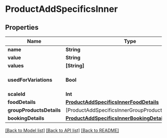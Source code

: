 # ProductAddSpecificsInner

## Properties
Name | Type | Description | Notes
------------ | ------------- | ------------- | -------------
**name** | **String** |  | [optional] 
**value** | **String** |  | [optional] 
**values** | **[String]** |  | [optional] 
**usedForVariations** | **Bool** |  | [optional] [default to false]
**scaleId** | **Int** |  | [optional] 
**foodDetails** | [**ProductAddSpecificsInnerFoodDetails**](ProductAddSpecificsInnerFoodDetails.md) |  | [optional] 
**groupProductsDetails** | [ProductAddSpecificsInnerGroupProductsDetailsInner] |  | [optional] 
**bookingDetails** | [**ProductAddSpecificsInnerBookingDetails**](ProductAddSpecificsInnerBookingDetails.md) |  | [optional] 

[[Back to Model list]](../README.md#documentation-for-models) [[Back to API list]](../README.md#documentation-for-api-endpoints) [[Back to README]](../README.md)


